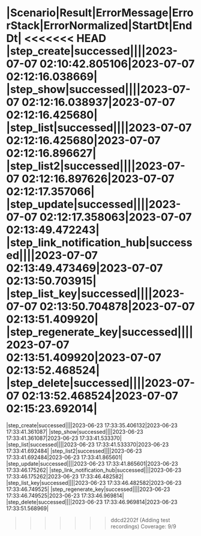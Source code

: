 |Scenario|Result|ErrorMessage|ErrorStack|ErrorNormalized|StartDt|EndDt|
<<<<<<< HEAD
|step_create|successed||||2023-07-07 02:10:42.805106|2023-07-07 02:12:16.038669|
|step_show|successed||||2023-07-07 02:12:16.038937|2023-07-07 02:12:16.425680|
|step_list|successed||||2023-07-07 02:12:16.425680|2023-07-07 02:12:16.896627|
|step_list2|successed||||2023-07-07 02:12:16.897626|2023-07-07 02:12:17.357066|
|step_update|successed||||2023-07-07 02:12:17.358063|2023-07-07 02:13:49.472243|
|step_link_notification_hub|successed||||2023-07-07 02:13:49.473469|2023-07-07 02:13:50.703915|
|step_list_key|successed||||2023-07-07 02:13:50.704878|2023-07-07 02:13:51.409920|
|step_regenerate_key|successed||||2023-07-07 02:13:51.409920|2023-07-07 02:13:52.468524|
|step_delete|successed||||2023-07-07 02:13:52.468524|2023-07-07 02:15:23.692014|
=======
|step_create|successed||||2023-06-23 17:33:35.406132|2023-06-23 17:33:41.361087|
|step_show|successed||||2023-06-23 17:33:41.361087|2023-06-23 17:33:41.533370|
|step_list|successed||||2023-06-23 17:33:41.533370|2023-06-23 17:33:41.692484|
|step_list2|successed||||2023-06-23 17:33:41.692484|2023-06-23 17:33:41.865601|
|step_update|successed||||2023-06-23 17:33:41.865601|2023-06-23 17:33:46.175262|
|step_link_notification_hub|successed||||2023-06-23 17:33:46.175262|2023-06-23 17:33:46.482582|
|step_list_key|successed||||2023-06-23 17:33:46.482582|2023-06-23 17:33:46.749525|
|step_regenerate_key|successed||||2023-06-23 17:33:46.749525|2023-06-23 17:33:46.969814|
|step_delete|successed||||2023-06-23 17:33:46.969814|2023-06-23 17:33:51.568969|
>>>>>>> ddcd2202f (Adding test recordings)
Coverage: 9/9
